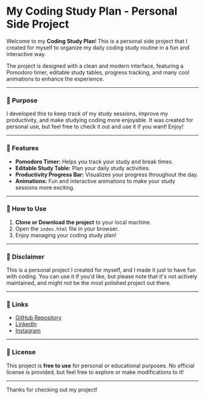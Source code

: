 # My Coding Study Plan - Personal Side Project

Welcome to my **Coding Study Plan**! This is a personal side project that I created for myself to organize my daily coding study routine in a fun and interactive way. 

The project is designed with a clean and modern interface, featuring a Pomodoro timer, editable study tables, progress tracking, and many cool animations to enhance the experience.

---

### 🚀 Purpose
I developed this to keep track of my study sessions, improve my productivity, and make studying coding more enjoyable. It was created for personal use, but feel free to check it out and use it if you want! Enjoy!

---

### 🎨 Features
- **Pomodoro Timer:** Helps you track your study and break times.
- **Editable Study Table:** Plan your daily study activities.
- **Productivity Progress Bar:** Visualizes your progress throughout the day.
- **Animations:** Fun and interactive animations to make your study sessions more exciting.

---

### 🔧 How to Use
1. **Clone or Download the project** to your local machine.
2. Open the `index.html` file in your browser.
3. Enjoy managing your coding study plan!

---

### 💬 Disclaimer
This is a personal project I created for myself, and I made it just to have fun with coding. You can use it if you'd like, but please note that it's not actively maintained, and might not be the most polished project out there.

---

### 📱 Links
- [GitHub Repository](https://github.com/ALMAFLEHI)  
- [LinkedIn](https://www.linkedin.com/in/mohammed-al-maflehi-926a28330/)  
- [Instagram](https://www.instagram.com/almaflehi0)  

---

### 📝 License
This project is **free to use** for personal or educational purposes. No official license is provided, but feel free to explore or make modifications to it!

---

Thanks for checking out my project! 
